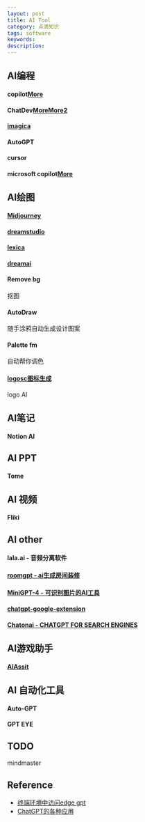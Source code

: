 ```yaml
---
layout: post
title: AI Tool
category: 点滴知识
tags: software
keywords: 
description: 
---
```


## AI编程

#### copilot[More](https://github.com/features/copilot)

#### ChatDev[More](https://github.com/openbmb)[More2](https://www.openbmb.cn/)

#### [imagica](https://www.imagica.ai/)

#### AutoGPT

#### cursor

#### microsoft copilot[More](http://copilot.microsoft.com/)

## AI绘图

#### [Midjourney](https://www.youtube.com/watch?v=1sR9xBM1W78)

#### [dreamstudio](https://beta.dreamstudio.ai)

#### [lexica](https://lexica.art/)


#### [dreamai](https://dream.ai/create)

#### Remove bg


抠图

#### AutoDraw

随手涂鸦自动生成设计图案

#### Palette fm

自动帮你调色

#### [logosc图标生成](https://www.logosc.cn/)

logo AI

## AI笔记

#### Notion AI

## AI PPT

#### Tome

## AI 视频

#### Fliki

## AI other

#### lala.ai - 音频分离软件

#### [roomgpt - ai生成房间装修](https://roomgpt.io/)

#### [MiniGPT-4 - 可识别图片的AI工具](https://minigpt-4.github.io/)

#### [chatgpt-google-extension](https://github.com/wong2/chatgpt-google-extension)

#### [Chatonai - CHATGPT FOR SEARCH ENGINES](https://chatonai.org/)

## AI游戏助手

#### [AIAssit](https://github.com/dengqizhou30/AIAssistOpenCV)

## AI 自动化工具

#### Auto-GPT

#### GPT EYE

## TODO

mindmaster


## Reference

* [终端环境中访问edge gpt](https://github.com/acheong08/EdgeGPT)
* [ChatGPT的各种应用](https://gpt3demo.com/)